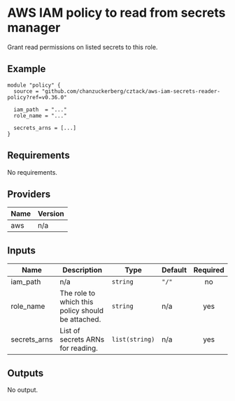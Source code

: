 # AWS IAM policy to read from secrets manager

Grant read permissions on listed secrets to this role.

## Example

```hcl
module "policy" {
  source = "github.com/chanzuckerberg/cztack/aws-iam-secrets-reader-policy?ref=v0.36.0"

  iam_path  = "..."
  role_name = "..."

  secrets_arns = [...]
}
```

<!-- START -->
## Requirements

No requirements.

## Providers

| Name | Version |
|------|---------|
| aws | n/a |

## Inputs

| Name | Description | Type | Default | Required |
|------|-------------|------|---------|:--------:|
| iam\_path | n/a | `string` | `"/"` | no |
| role\_name | The role to which this policy should be attached. | `string` | n/a | yes |
| secrets\_arns | List of secrets ARNs for reading. | `list(string)` | n/a | yes |

## Outputs

No output.

<!-- END -->
